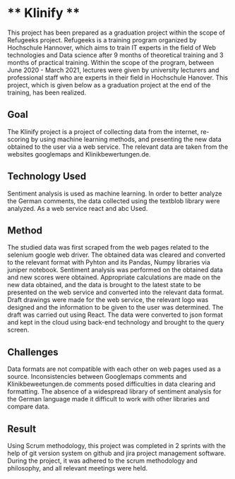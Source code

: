 # ** Klinify **

This project has been prepared as a graduation project within the scope of Refugeeks project. Refugeeks is a training program organized by Hochschule Hannover, which aims to train IT experts in the field of Web technologies and Data science after 9 months of theoretical training and 3 months of practical training. Within the scope of the program, between June 2020 - March 2021, lectures were given by university lecturers and professional staff who are experts in their field in Hochschule Hanover. This project, which is given below as a graduation project at the end of the training, has been realized.

## **Goal**
The Klinify project is a project of collecting data from the internet, re-scoring by using machine learning methods, and presenting the new data obtained to the user via a web service. The relevant data are taken from the websites googlemaps and Klinikbewertungen.de.

## **Technology Used**
Sentiment analysis is used as machine learning. In order to better analyze the German comments, the data collected using the textblob library were analyzed.
As a web service react and  abc Used.

## **Method**
The studied data was first scraped from the web pages related to the selenium google web driver.
The obtained data was cleared and converted to the relevant format with Pyhton and its Pandas, Numpy libraries via juniper notebook.
Sentiment analysis was performed on the obtained data and new scores were obtained.
Appropriate calculations are made on the new data obtained, and the data is brought to the latest state to be presented on the web service and converted into the relevant data format.
Draft drawings were made for the web service, the relevant logo was designed and the information to be given to the user was determined.
The draft was carried out using React.
The data were converted to json format and kept in the cloud using back-end technology and brought to the query screen.

## **Challenges**
Data formats are not compatible with each other on web pages used as a source. Inconsistencies between Googlemaps comments and Klinikbeweetungen.de comments posed difficulties in data clearing and formatting.
The absence of a widespread library of sentiment analysis for the German language made it difficult to work with other libraries and compare data.

## **Result**
Using Scrum methodology, this project was completed in 2 sprints with the help of git version system on github and jira project management software. During the project, it was adhered to the scrum methodology and philosophy, and all relevant meetings were held.
